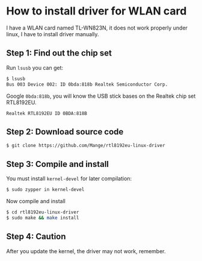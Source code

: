 # How to install driver for WLAN card

I have a WLAN card named TL-WN823N, it does not work properly under linux, I have to install driver manually.

## Step 1: Find out the chip set

Run `lsusb` you can get:

```bash
$ lsusb
Bus 003 Device 002: ID 0bda:818b Realtek Semiconductor Corp.
```
Google `0bda:818b`, you will know the USB stick bases on the Realtek chip set RTL8192EU.

```
Realtek RTL8192EU ID 0BDA:818B
```

## Step 2: Download source code

```
$ git clone https://github.com/Mange/rtl8192eu-linux-driver
```

## Step 3: Compile and install 

You must install `kernel-devel` for later compilation:

```bash
$ sudo zypper in kernel-devel
```
Now compile and install

```bash
$ cd rtl8192eu-linux-driver
$ sudo make && make install
```

## Step 4: Caution

After you update the kernel, the driver may not work, remember.
